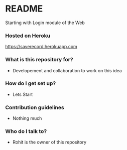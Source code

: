 # README #

Starting with Login module of the Web

### Hosted on Heroku ###
https://saverecord.herokuapp.com

### What is this repository for? ###

* Developement and collaboration to work on this idea

### How do I get set up? ###

* Lets Start

### Contribution guidelines ###

* Nothing much

### Who do I talk to? ###

* Rohit is the owner of this repository
